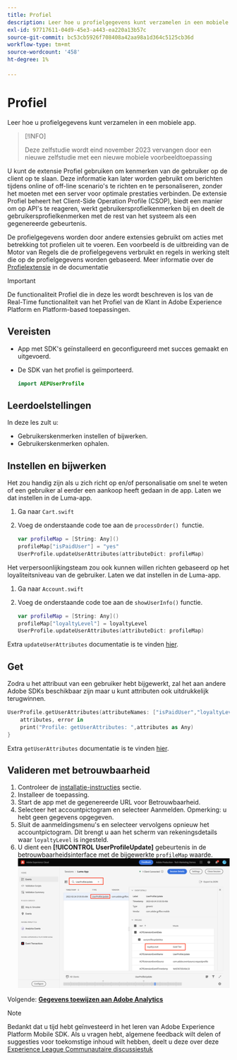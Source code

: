 ```yaml
---
title: Profiel
description: Leer hoe u profielgegevens kunt verzamelen in een mobiele app.
exl-id: 97717611-04d9-45e3-a443-ea220a13b57c
source-git-commit: bc53cb5926f708408a42aa98a1d364c5125cb36d
workflow-type: tm+mt
source-wordcount: '458'
ht-degree: 1%

---
```


# Profiel

Leer hoe u profielgegevens kunt verzamelen in een mobiele app.

>[!INFO]
>
> Deze zelfstudie wordt eind november 2023 vervangen door een nieuwe zelfstudie met een nieuwe mobiele voorbeeldtoepassing

U kunt de extensie Profiel gebruiken om kenmerken van de gebruiker op de client op te slaan. Deze informatie kan later worden gebruikt om berichten tijdens online of off-line scenario&#39;s te richten en te personaliseren, zonder het moeten met een server voor optimale prestaties verbinden. De extensie Profiel beheert het Client-Side Operation Profile (CSOP), biedt een manier om op API&#39;s te reageren, werkt gebruikersprofielkenmerken bij en deelt de gebruikersprofielkenmerken met de rest van het systeem als een gegenereerde gebeurtenis.

De profielgegevens worden door andere extensies gebruikt om acties met betrekking tot profielen uit te voeren. Een voorbeeld is de uitbreiding van de Motor van Regels die de profielgegevens verbruikt en regels in werking stelt die op de profielgegevens worden gebaseerd. Meer informatie over de [Profielextensie](https://developer.adobe.com/client-sdks/documentation/profile/) in de documentatie

>[!IMPORTANT]
>
>De functionaliteit Profiel die in deze les wordt beschreven is los van de Real-Time functionaliteit van het Profiel van de Klant in Adobe Experience Platform en Platform-based toepassingen.


## Vereisten

* App met SDK&#39;s geïnstalleerd en geconfigureerd met succes gemaakt en uitgevoerd.
* De SDK van het profiel is geïmporteerd.

  ```swift
  import AEPUserProfile
  ```

## Leerdoelstellingen

In deze les zult u:

* Gebruikerskenmerken instellen of bijwerken.
* Gebruikerskenmerken ophalen.


## Instellen en bijwerken

Het zou handig zijn als u zich richt op en/of personalisatie om snel te weten of een gebruiker al eerder een aankoop heeft gedaan in de app. Laten we dat instellen in de Luma-app.

1. Ga naar `Cart.swift`

1. Voeg de onderstaande code toe aan de `processOrder() `functie.

   ```swift
   var profileMap = [String: Any]()
   profileMap["isPaidUser"] = "yes"
   UserProfile.updateUserAttributes(attributeDict: profileMap)
   ```

Het verpersoonlijkingsteam zou ook kunnen willen richten gebaseerd op het loyaliteitsniveau van de gebruiker. Laten we dat instellen in de Luma-app.

1. Ga naar `Account.swift`

1. Voeg de onderstaande code toe aan de `showUserInfo()` functie.

   ```swift
   var profileMap = [String: Any]()
   profileMap["loyaltyLevel"] = loyaltyLevel
   UserProfile.updateUserAttributes(attributeDict: profileMap)
   ```

Extra `updateUserAttributes` documentatie is te vinden [hier](https://developer.adobe.com/client-sdks/documentation/profile/api-reference/#updateuserattribute).

## Get

Zodra u het attribuut van een gebruiker hebt bijgewerkt, zal het aan andere Adobe SDKs beschikbaar zijn maar u kunt attributen ook uitdrukkelijk terugwinnen.

```swift
UserProfile.getUserAttributes(attributeNames: ["isPaidUser","loyaltyLevel"]){
    attributes, error in
    print("Profile: getUserAttributes: ",attributes as Any)
}
```

Extra `getUserAttributes` documentatie is te vinden [hier](https://developer.adobe.com/client-sdks/documentation/profile/api-reference/#getuserattributes).

## Valideren met betrouwbaarheid

1. Controleer de [installatie-instructies](assurance.md) sectie.
1. Installeer de toepassing.
1. Start de app met de gegenereerde URL voor Betrouwbaarheid.
1. Selecteer het accountpictogram en selecteer Aanmelden. Opmerking: u hebt geen gegevens opgegeven.
1. Sluit de aanmeldingsmenu&#39;s en selecteer vervolgens opnieuw het accountpictogram. Dit brengt u aan het scherm van rekeningsdetails waar `loyaltyLevel` is ingesteld.
1. U dient een **[!UICONTROL UserProfileUpdate]** gebeurtenis in de betrouwbaarheidsinterface met de bijgewerkte `profileMap` waarde.
   ![profiel valideren](assets/mobile-profile-validate.png)

Volgende: **[Gegevens toewijzen aan Adobe Analytics](analytics.md)**

>[!NOTE]
>
>Bedankt dat u tijd hebt geïnvesteerd in het leren van Adobe Experience Platform Mobile SDK. Als u vragen hebt, algemene feedback wilt delen of suggesties voor toekomstige inhoud wilt hebben, deelt u deze over deze [Experience League Communautaire discussiestuk](https://experienceleaguecommunities.adobe.com/t5/adobe-experience-platform-data/tutorial-discussion-implement-adobe-experience-cloud-in-mobile/td-p/443796)